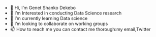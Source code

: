 - 👋 Hi, I’m Genet Shanko Dekebo
- 👀 I’m Interested in conducting Data Science research 
- 🌱 I’m currently learning Data science 
- 💞️ I’m looking to collaborate on working groups 
- 📫 How to reach me you can contact me thorough:my email,Twitter 

<!---
gshanko125298/gshanko125298 is a ✨ special ✨ repository because its `README.md` (this file) appears on your GitHub profile.
You can click the Preview link to take a look at your changes.
---> 
